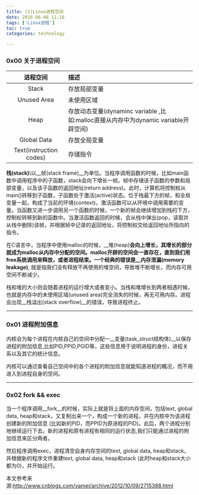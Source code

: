 ```yaml
---
title: (2)Linux进程空间
date: 2016-06-08 11:16
tags: ['Linux进程']
toc: true
categories: technology

---
```

### 0x00 关于进程空间

进程空间|描述
:---:|:--
Stack|存放局部变量
Unused Area|未使用区域
Heap|存放动态变量(dynaminc variable ,比如:malloc直接从内存中为dynamic variable开辟空间)
Global Data|存放全局变量
Text(instruction codes)|存储指令

__栈(stack)__\以__帧(stack frame)__为单位。当程序调用函数的时候，比如main函数中调用程序中的子函数，stack会向下增长一帧。帧中存储该子函数的参数和局部变量，以及该子函数的返回地址(return address)。此时，计算机将控制权从main()转移到子函数，子函数处于激活(active)状态。位于栈最下方的帧，和全局变量一起，构成了当前的环境(context)。激活函数可以从环境中调用需要的变量。当函数又进一步调用另一个函数的时候，一个新的帧会继续增加到栈的下方，控制权转移到新的函数中。当激活函数返回的时候，会从栈中弹出(pop，读取并从栈中删除)该帧，并根据帧中记录的返回地址，将控制权交给返回地址所指向的指令。

在C语言中，当程序中使用malloc的时候，__堆(heap)__会向上增长，其增长的部分就成为malloc从内存中分配的空间。malloc开辟的空间会一直存在，直到我们用free系统调用来释放，或者进程结束。一个经典的错误是__内存泄漏(memory leakage)__, 就是指我们没有释放不再使用的堆空间，导致堆不断增长，而内存可用空间不断减少。

栈和堆的大小则会随着进程的运行增大或者变小。当栈和堆增长到两者相遇时候，也就是内存中的未使用区域(unused area)完全消失的时候，再无可用内存。进程会出现__栈溢出(stack overflow)__的错误，导致进程终止。

---
### 0x01 进程附加信息

内核会为每个进程在内核自己的空间中分配一__变量(task_struct结构体)__以保存进程的附加信息,比如PID,PPID,PGID等，这些信息用于说明进程的身份，进程关系以及其它的统计信息。

内核可以通过查看自己空间中的各个进程的附加信息就能知道进程的概况，而不用进入到进程自身的空间。

---
### 0x02 fork && exec
当一个程序调用__fork__的时候，实际上就是将上面的内存空间，包括text, global data, heap和stack，又复制出来一个，构成一个新的进程，并在内核中为该进程创建新的附加信息 (比如新的PID，而PPID为原进程的PID)。此后，两个进程分别地继续运行下去。新的进程和原有进程有相同的运行状态,我们只能通过进程的附加信息来区分两者。

然后程序调用exec，进程清空自身内存空间的text, global data, heap和stack，并根据新的程序文件重建text, global data, heap和stack (此时heap和stack大小都为0)，并开始运行。


本文参考来源:http://www.cnblogs.com/vamei/archive/2012/10/09/2715388.html

